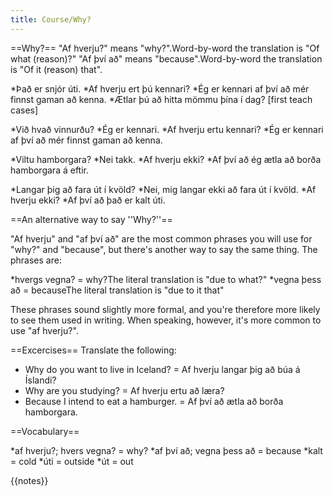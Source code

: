 ```yaml
---
title: Course/Why?
---
```


==Why?==
"Af hverju?" means "why?".<ref>Word-by-word the translation is "Of what (reason)?"</ref> "Af því að" means "because".<ref>Word-by-word the translation is "Of it (reason) that".</ref>

*Það er snjór úti.
*Af hverju ert þú kennari?
*Ég er kennari af því að mér finnst gaman að kenna.
*Ætlar þú að hitta mömmu þína í dag? [first teach cases]

*Við hvað vinnurðu?
*Ég er kennari.
*Af hverju ertu kennari?
*Ég er kennari af því að mér finnst gaman að kenna.

*Viltu hamborgara?
*Nei takk.
*Af hverju ekki?
*Af því að ég ætla að borða hamborgara á eftir.<br />

*Langar þig að fara út í kvöld?
*Nei, mig langar ekki að fara út í kvöld.
*Af hverju ekki?
*Af því að það er kalt úti.

==An alternative way to say ''Why?''==

"Af hverju" and "af því að" are the most common phrases you will use for "why?" and "because", but there's another way to say the same thing. The phrases are:

*hvergs vegna? = why?<ref>The literal translation is "due to what?"</ref>
*vegna þess að = because<ref>The literal translation is "due to it that"</ref>

These phrases sound slightly more formal, and you're therefore more likely to see them used in writing. When speaking, however, it's more common to use "af hverju?".

==Excercises==
Translate the following:

* Why do you want to live in Iceland? = Af hverju langar þig að búa á Íslandi?
* Why are you studying? = Af hverju ertu að læra?
* Because I intend to eat a hamburger. = Af því að ætla að borða hamborgara.

==Vocabulary==

*af hverju?; hvers vegna? = why?
*af því að; vegna þess að = because
*kalt = cold
*úti = outside
*út = out

{{notes}}